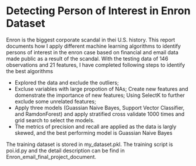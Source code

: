 # Detecting Person of Interest in Enron Dataset

Enron is the biggest corporate scandal in thei U.S. history. This report documents how I apply different machine learning algorithms to identify persons of interest in the enron case based on financial and email data made public as a result of the scandal. With the testing data of 146 observations and 21 features, I have completed following steps to identify the best algorithms

- Explored the data and exclude the outliers;
- Excluse variables with large propotion of NAs; Create new features and domenstrate the importance of new features;  Using SelectK to further exclude some unrelated features;
- Apply three models (Guassian Naive Bayes, Support Vector Classifier, and RamdonForest) and apply stratified cross validate 1000 times and grid search to select the models.
- The metrics of precision and recall are applied as the data is largly skewed, and the best performing model is Guassian Naive Bayes

The training dataset is stored in my_dataset.pkl. The training script is poi.id.py and the detail description can be find in Enron_email_final_project_document.
